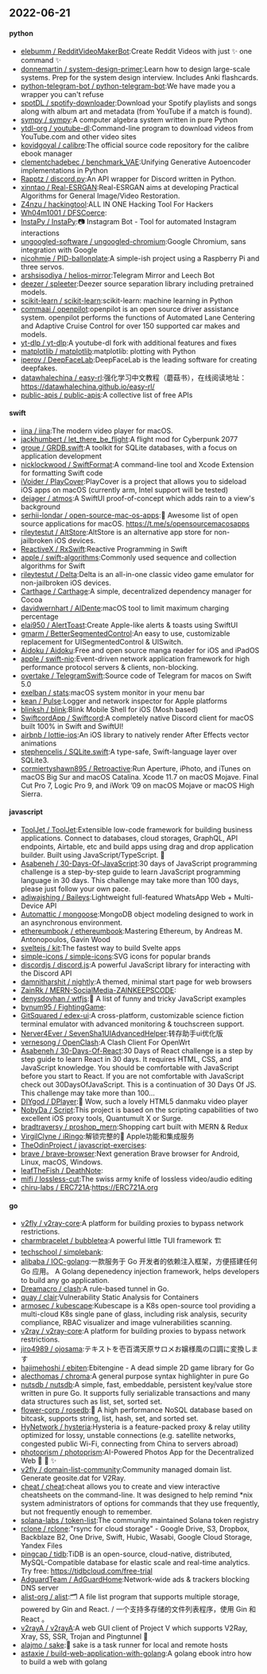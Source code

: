 ## 2022-06-21

#### python
* [elebumm / RedditVideoMakerBot](https://github.com/elebumm/RedditVideoMakerBot):Create Reddit Videos with just
✨
one command
✨
* [donnemartin / system-design-primer](https://github.com/donnemartin/system-design-primer):Learn how to design large-scale systems. Prep for the system design interview. Includes Anki flashcards.
* [python-telegram-bot / python-telegram-bot](https://github.com/python-telegram-bot/python-telegram-bot):We have made you a wrapper you can't refuse
* [spotDL / spotify-downloader](https://github.com/spotDL/spotify-downloader):Download your Spotify playlists and songs along with album art and metadata (from YouTube if a match is found).
* [sympy / sympy](https://github.com/sympy/sympy):A computer algebra system written in pure Python
* [ytdl-org / youtube-dl](https://github.com/ytdl-org/youtube-dl):Command-line program to download videos from YouTube.com and other video sites
* [kovidgoyal / calibre](https://github.com/kovidgoyal/calibre):The official source code repository for the calibre ebook manager
* [clementchadebec / benchmark_VAE](https://github.com/clementchadebec/benchmark_VAE):Unifying Generative Autoencoder implementations in Python
* [Rapptz / discord.py](https://github.com/Rapptz/discord.py):An API wrapper for Discord written in Python.
* [xinntao / Real-ESRGAN](https://github.com/xinntao/Real-ESRGAN):Real-ESRGAN aims at developing Practical Algorithms for General Image/Video Restoration.
* [Z4nzu / hackingtool](https://github.com/Z4nzu/hackingtool):ALL IN ONE Hacking Tool For Hackers
* [Wh04m1001 / DFSCoerce](https://github.com/Wh04m1001/DFSCoerce):
* [InstaPy / InstaPy](https://github.com/InstaPy/InstaPy):📷
Instagram Bot - Tool for automated Instagram interactions
* [ungoogled-software / ungoogled-chromium](https://github.com/ungoogled-software/ungoogled-chromium):Google Chromium, sans integration with Google
* [nicohmje / PID-ballonplate](https://github.com/nicohmje/PID-ballonplate):A simple-ish project using a Raspberry Pi and three servos.
* [arshsisodiya / helios-mirror](https://github.com/arshsisodiya/helios-mirror):Telegram Mirror and Leech Bot
* [deezer / spleeter](https://github.com/deezer/spleeter):Deezer source separation library including pretrained models.
* [scikit-learn / scikit-learn](https://github.com/scikit-learn/scikit-learn):scikit-learn: machine learning in Python
* [commaai / openpilot](https://github.com/commaai/openpilot):openpilot is an open source driver assistance system. openpilot performs the functions of Automated Lane Centering and Adaptive Cruise Control for over 150 supported car makes and models.
* [yt-dlp / yt-dlp](https://github.com/yt-dlp/yt-dlp):A youtube-dl fork with additional features and fixes
* [matplotlib / matplotlib](https://github.com/matplotlib/matplotlib):matplotlib: plotting with Python
* [iperov / DeepFaceLab](https://github.com/iperov/DeepFaceLab):DeepFaceLab is the leading software for creating deepfakes.
* [datawhalechina / easy-rl](https://github.com/datawhalechina/easy-rl):强化学习中文教程（蘑菇书），在线阅读地址：https://datawhalechina.github.io/easy-rl/
* [public-apis / public-apis](https://github.com/public-apis/public-apis):A collective list of free APIs

#### swift
* [iina / iina](https://github.com/iina/iina):The modern video player for macOS.
* [jackhumbert / let_there_be_flight](https://github.com/jackhumbert/let_there_be_flight):A flight mod for Cyberpunk 2077
* [groue / GRDB.swift](https://github.com/groue/GRDB.swift):A toolkit for SQLite databases, with a focus on application development
* [nicklockwood / SwiftFormat](https://github.com/nicklockwood/SwiftFormat):A command-line tool and Xcode Extension for formatting Swift code
* [iVoider / PlayCover](https://github.com/iVoider/PlayCover):PlayCover is a project that allows you to sideload iOS apps on macOS (currently arm, Intel support will be tested)
* [dejager / atmos](https://github.com/dejager/atmos):A SwiftUI proof-of-concept which adds rain to a view's background
* [serhii-londar / open-source-mac-os-apps](https://github.com/serhii-londar/open-source-mac-os-apps):🚀
Awesome list of open source applications for macOS. https://t.me/s/opensourcemacosapps
* [rileytestut / AltStore](https://github.com/rileytestut/AltStore):AltStore is an alternative app store for non-jailbroken iOS devices.
* [ReactiveX / RxSwift](https://github.com/ReactiveX/RxSwift):Reactive Programming in Swift
* [apple / swift-algorithms](https://github.com/apple/swift-algorithms):Commonly used sequence and collection algorithms for Swift
* [rileytestut / Delta](https://github.com/rileytestut/Delta):Delta is an all-in-one classic video game emulator for non-jailbroken iOS devices.
* [Carthage / Carthage](https://github.com/Carthage/Carthage):A simple, decentralized dependency manager for Cocoa
* [davidwernhart / AlDente](https://github.com/davidwernhart/AlDente):macOS tool to limit maximum charging percentage
* [elai950 / AlertToast](https://github.com/elai950/AlertToast):Create Apple-like alerts & toasts using SwiftUI
* [gmarm / BetterSegmentedControl](https://github.com/gmarm/BetterSegmentedControl):An easy to use, customizable replacement for UISegmentedControl & UISwitch.
* [Aidoku / Aidoku](https://github.com/Aidoku/Aidoku):Free and open source manga reader for iOS and iPadOS
* [apple / swift-nio](https://github.com/apple/swift-nio):Event-driven network application framework for high performance protocol servers & clients, non-blocking.
* [overtake / TelegramSwift](https://github.com/overtake/TelegramSwift):Source code of Telegram for macos on Swift 5.0
* [exelban / stats](https://github.com/exelban/stats):macOS system monitor in your menu bar
* [kean / Pulse](https://github.com/kean/Pulse):Logger and network inspector for Apple platforms
* [blinksh / blink](https://github.com/blinksh/blink):Blink Mobile Shell for iOS (Mosh based)
* [SwiftcordApp / Swiftcord](https://github.com/SwiftcordApp/Swiftcord):A completely native Discord client for macOS built 100% in Swift and SwiftUI!
* [airbnb / lottie-ios](https://github.com/airbnb/lottie-ios):An iOS library to natively render After Effects vector animations
* [stephencelis / SQLite.swift](https://github.com/stephencelis/SQLite.swift):A type-safe, Swift-language layer over SQLite3.
* [cormiertyshawn895 / Retroactive](https://github.com/cormiertyshawn895/Retroactive):Run Aperture, iPhoto, and iTunes on macOS Big Sur and macOS Catalina. Xcode 11.7 on macOS Mojave. Final Cut Pro 7, Logic Pro 9, and iWork ’09 on macOS Mojave or macOS High Sierra.

#### javascript
* [ToolJet / ToolJet](https://github.com/ToolJet/ToolJet):Extensible low-code framework for building business applications. Connect to databases, cloud storages, GraphQL, API endpoints, Airtable, etc and build apps using drag and drop application builder. Built using JavaScript/TypeScript.
🚀
* [Asabeneh / 30-Days-Of-JavaScript](https://github.com/Asabeneh/30-Days-Of-JavaScript):30 days of JavaScript programming challenge is a step-by-step guide to learn JavaScript programming language in 30 days. This challenge may take more than 100 days, please just follow your own pace.
* [adiwajshing / Baileys](https://github.com/adiwajshing/Baileys):Lightweight full-featured WhatsApp Web + Multi-Device API
* [Automattic / mongoose](https://github.com/Automattic/mongoose):MongoDB object modeling designed to work in an asynchronous environment.
* [ethereumbook / ethereumbook](https://github.com/ethereumbook/ethereumbook):Mastering Ethereum, by Andreas M. Antonopoulos, Gavin Wood
* [sveltejs / kit](https://github.com/sveltejs/kit):The fastest way to build Svelte apps
* [simple-icons / simple-icons](https://github.com/simple-icons/simple-icons):SVG icons for popular brands
* [discordjs / discord.js](https://github.com/discordjs/discord.js):A powerful JavaScript library for interacting with the Discord API
* [damnitharshit / nightly](https://github.com/damnitharshit/nightly):A themed, minimal start page for web browsers
* [ZainRk / MERN-SocialMedia-ZAINKEEPSCODE](https://github.com/ZainRk/MERN-SocialMedia-ZAINKEEPSCODE):
* [denysdovhan / wtfjs](https://github.com/denysdovhan/wtfjs):🤪
A list of funny and tricky JavaScript examples
* [bynum95 / FightingGame](https://github.com/bynum95/FightingGame):
* [GitSquared / edex-ui](https://github.com/GitSquared/edex-ui):A cross-platform, customizable science fiction terminal emulator with advanced monitoring & touchscreen support.
* [Nerver4Ever / SevenSha1UIAdvancedHelper](https://github.com/Nerver4Ever/SevenSha1UIAdvancedHelper):转存助手ui优化版
* [vernesong / OpenClash](https://github.com/vernesong/OpenClash):A Clash Client For OpenWrt
* [Asabeneh / 30-Days-Of-React](https://github.com/Asabeneh/30-Days-Of-React):30 Days of React challenge is a step by step guide to learn React in 30 days. It requires HTML, CSS, and JavaScript knowledge. You should be comfortable with JavaScript before you start to React. If you are not comfortable with JavaScript check out 30DaysOfJavaScript. This is a continuation of 30 Days Of JS. This challenge may take more than 100…
* [DIYgod / DPlayer](https://github.com/DIYgod/DPlayer):🍭
Wow, such a lovely HTML5 danmaku video player
* [NobyDa / Script](https://github.com/NobyDa/Script):This project is based on the scripting capabilities of two excellent iOS proxy tools, Quantumult X or Surge.
* [bradtraversy / proshop_mern](https://github.com/bradtraversy/proshop_mern):Shopping cart built with MERN & Redux
* [VirgilClyne / iRingo](https://github.com/VirgilClyne/iRingo):解锁完整的 Apple功能和集成服务
* [TheOdinProject / javascript-exercises](https://github.com/TheOdinProject/javascript-exercises):
* [brave / brave-browser](https://github.com/brave/brave-browser):Next generation Brave browser for Android, Linux, macOS, Windows.
* [leafTheFish / DeathNote](https://github.com/leafTheFish/DeathNote):
* [mifi / lossless-cut](https://github.com/mifi/lossless-cut):The swiss army knife of lossless video/audio editing
* [chiru-labs / ERC721A](https://github.com/chiru-labs/ERC721A):https://ERC721A.org

#### go
* [v2fly / v2ray-core](https://github.com/v2fly/v2ray-core):A platform for building proxies to bypass network restrictions.
* [charmbracelet / bubbletea](https://github.com/charmbracelet/bubbletea):A powerful little TUI framework
🏗
* [techschool / simplebank](https://github.com/techschool/simplebank):
* [alibaba / IOC-golang](https://github.com/alibaba/IOC-golang):一款服务于 Go 开发者的依赖注入框架，方便搭建任何 Go 应用。 A Golang depenedency injection framework, helps developers to build any go application.
* [Dreamacro / clash](https://github.com/Dreamacro/clash):A rule-based tunnel in Go.
* [quay / clair](https://github.com/quay/clair):Vulnerability Static Analysis for Containers
* [armosec / kubescape](https://github.com/armosec/kubescape):Kubescape is a K8s open-source tool providing a multi-cloud K8s single pane of glass, including risk analysis, security compliance, RBAC visualizer and image vulnerabilities scanning.
* [v2ray / v2ray-core](https://github.com/v2ray/v2ray-core):A platform for building proxies to bypass network restrictions.
* [jiro4989 / ojosama](https://github.com/jiro4989/ojosama):テキストを壱百満天原サロメお嬢様風の口調に変換します
* [hajimehoshi / ebiten](https://github.com/hajimehoshi/ebiten):Ebitengine - A dead simple 2D game library for Go
* [alecthomas / chroma](https://github.com/alecthomas/chroma):A general purpose syntax highlighter in pure Go
* [nutsdb / nutsdb](https://github.com/nutsdb/nutsdb):A simple, fast, embeddable, persistent key/value store written in pure Go. It supports fully serializable transactions and many data structures such as list, set, sorted set.
* [flower-corp / rosedb](https://github.com/flower-corp/rosedb):🚀
A high performance NoSQL database based on bitcask, supports string, list, hash, set, and sorted set.
* [HyNetwork / hysteria](https://github.com/HyNetwork/hysteria):Hysteria is a feature-packed proxy & relay utility optimized for lossy, unstable connections (e.g. satellite networks, congested public Wi-Fi, connecting from China to servers abroad)
* [photoprism / photoprism](https://github.com/photoprism/photoprism):AI-Powered Photos App for the Decentralized Web
🌈
💎
✨
* [v2fly / domain-list-community](https://github.com/v2fly/domain-list-community):Community managed domain list. Generate geosite.dat for V2Ray.
* [cheat / cheat](https://github.com/cheat/cheat):cheat allows you to create and view interactive cheatsheets on the command-line. It was designed to help remind *nix system administrators of options for commands that they use frequently, but not frequently enough to remember.
* [solana-labs / token-list](https://github.com/solana-labs/token-list):The community maintained Solana token registry
* [rclone / rclone](https://github.com/rclone/rclone):"rsync for cloud storage" - Google Drive, S3, Dropbox, Backblaze B2, One Drive, Swift, Hubic, Wasabi, Google Cloud Storage, Yandex Files
* [pingcap / tidb](https://github.com/pingcap/tidb):TiDB is an open-source, cloud-native, distributed, MySQL-Compatible database for elastic scale and real-time analytics. Try free: https://tidbcloud.com/free-trial
* [AdguardTeam / AdGuardHome](https://github.com/AdguardTeam/AdGuardHome):Network-wide ads & trackers blocking DNS server
* [alist-org / alist](https://github.com/alist-org/alist):🗂️
A file list program that supports multiple storage, powered by Gin and React. / 一个支持多存储的文件列表程序，使用 Gin 和 React 。
* [v2rayA / v2rayA](https://github.com/v2rayA/v2rayA):A web GUI client of Project V which supports V2Ray, Xray, SS, SSR, Trojan and Pingtunnel
🚀
* [alajmo / sake](https://github.com/alajmo/sake):🤖
sake is a task runner for local and remote hosts
* [astaxie / build-web-application-with-golang](https://github.com/astaxie/build-web-application-with-golang):A golang ebook intro how to build a web with golang
